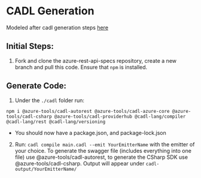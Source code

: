 # CADL Generation 

Modeled after cadl generation steps [here](https://github.com/Azure/cadl-azure#readme)

## Initial Steps:
1) Fork and clone the azure-rest-api-specs repository, create a new branch and pull this code. Ensure that `npm` is installed. 

## Generate Code:
1) Under the `./cadl` folder run: 
```
npm i @azure-tools/cadl-autorest @azure-tools/cadl-azure-core @azure-tools/cadl-csharp @azure-tools/cadl-providerhub @cadl-lang/compiler @cadl-lang/rest @cadl-lang/versioning
```
- You should now have a package.json, and package-lock.json


2) Run: `cadl compile main.cadl --emit YourEmitterName` with the emitter of your choice. To generate the swagger file (includes everything into one file) use @azure-tools/cadl-autorest, to generate the CSharp SDK use @azure-tools/cadl-csharp. Output will appear under `cadl-output/YourEmitterName/`
